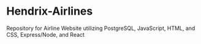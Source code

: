 # Hendrix-Airlines
Repository for Airline Website utilizing PostgreSQL, JavaScript, HTML, and CSS, Express/Node, and React
